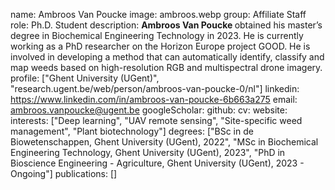 name: Ambroos Van Poucke
image: ambroos.webp
group: Affiliate Staff
role: Ph.D. Student
description: <b> Ambroos Van Poucke </b> obtained his master’s degree in Biochemical Engineering Technology in 2023. He is currently working as a PhD researcher on the Horizon Europe project GOOD. He is involved in developing a method that can automatically identify, classify and map weeds based on high-resolution RGB and multispectral drone imagery.
profile: ["Ghent University (UGent)", "research.ugent.be/web/person/ambroos-van-poucke-0/nl"]
linkedin: https://www.linkedin.com/in/ambroos-van-poucke-6b663a275
email: ambroos.vanpoucke@ugent.be
googleScholar: 
github:
cv: 
website:
interests: ["Deep learning", "UAV remote sensing", "Site-specific weed management", "Plant biotechnology"]
degrees: ["BSc in de Biowetenschappen, Ghent University (UGent), 2022", "MSc in Biochemical Engineering Technology, Ghent University (UGent), 2023", "PhD in Bioscience Engineering - Agriculture, Ghent University (UGent), 2023 - Ongoing"]
publications: []